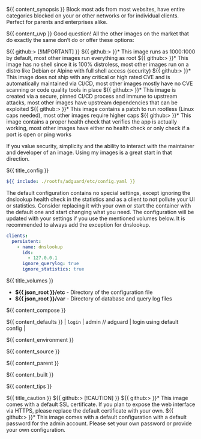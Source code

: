 ${{ content_synopsis }} Block most ads from most websites, have entire categories blocked on your or other networks or for individual clients. Perfect for parents and enterprises alike.

${{ content_uvp }} Good question! All the other images on the market that do exactly the same don’t do or offer these options:

${{ github:> [!IMPORTANT] }}
${{ github:> }}* This image runs as 1000:1000 by default, most other images run everything as root
${{ github:> }}* This image has no shell since it is 100% distroless, most other images run on a distro like Debian or Alpine with full shell access (security)
${{ github:> }}* This image does not ship with any critical or high rated CVE and is automatically maintained via CI/CD, most other images mostly have no CVE scanning or code quality tools in place
${{ github:> }}* This image is created via a secure, pinned CI/CD process and immune to upstream attacks, most other images have upstream dependencies that can be exploited
${{ github:> }}* This image contains a patch to run rootless (Linux caps needed), most other images require higher caps
${{ github:> }}* This image contains a proper health check that verifies the app is actually working, most other images have either no health check or only check if a port is open or ping works

If you value security, simplicity and the ability to interact with the maintainer and developer of an image. Using my images is a great start in that direction.

${{ title_config }}
```yaml
${{ include: ./rootfs/adguard/etc/config.yaml }}
```

The default configuration contains no special settings, except ignoring the dnslookup health check in the statistics and as a client to not pollute your UI or statistics. Consider replacing it with your own or start the container with the default one and start changing what you need. The configuration will be updated with your settings if you use the mentioned volumes below. It is recommended to always add the exception for dnslookup.

```yaml
clients:
  persistent:
    - name: dnslookup
      ids:
        - 127.0.0.1
      ignore_querylog: true
      ignore_statistics: true
```

${{ title_volumes }}
* **${{ json_root }}/etc** - Directory of the configuration file
* **${{ json_root }}/var** - Directory of database and query log files

${{ content_compose }}

${{ content_defaults }}
| `login` | admin // adguard | login using default config |

${{ content_environment }}

${{ content_source }}

${{ content_parent }}

${{ content_built }}

${{ content_tips }}

${{ title_caution }}
${{ github:> [!CAUTION] }}
${{ github:> }}* This image comes with a default SSL certificate. If you plan to expose the web interface via HTTPS, please replace the default certificate with your own.
${{ github:> }}* This image comes with a default configuration with a default password for the admin account. Please set your own password or provide your own configuration.